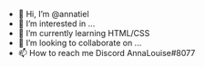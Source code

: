 - 👋 Hi, I’m @annatiel
- 👀 I’m interested in ...
- 🌱 I’m currently learning HTML/CSS
- 💞️ I’m looking to collaborate on ...
- 📫 How to reach me Discord AnnaLouise#8077
<!---
annatiel/annatiel is a ✨ special ✨ repository because its `README.md` (this file) appears on your GitHub profile.
You can click the Preview link to take a look at your changes.
--->
